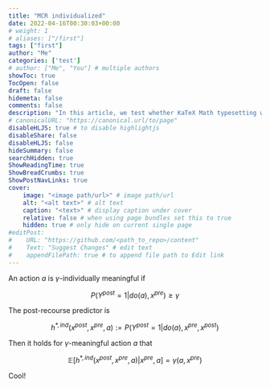 ```yaml
---
title: "MCR individualized"
date: 2022-04-16T00:30:03+00:00
# weight: 1
# aliases: ["/first"]
tags: ["first"]
author: "Me"
categories: ['test']
# author: ["Me", "You"] # multiple authors
showToc: true
TocOpen: false
draft: false
hidemeta: false
comments: false
description: "In this article, we test whether KaTeX Math typesetting works."
# canonicalURL: "https://canonical.url/to/page"
disableHLJS: true # to disable highlightjs
disableShare: false
disableHLJS: false
hideSummary: false
searchHidden: true
ShowReadingTime: true
ShowBreadCrumbs: true
ShowPostNavLinks: true
cover:
    image: "<image path/url>" # image path/url
    alt: "<alt text>" # alt text
    caption: "<text>" # display caption under cover
    relative: false # when using page bundles set this to true
    hidden: true # only hide on current single page
#editPost:
#    URL: "https://github.com/<path_to_repo>/content"
#    Text: "Suggest Changes" # edit text
#    appendFilePath: true # to append file path to Edit link
---
```


An action $a$ is $\gamma$-individually meaningful if 

$$P(Y^{post}=1|do(a), x^{pre}) \geq \gamma$$ 

The post-recourse predictor is

$$h^{*, ind}(x^{post}, x^{pre}, a) := P(Y^{post}=1|do(a), x^{pre}, x^{post})$$

Then it holds for $\gamma$-meaningful action $a$ that 

$$\mathbb{E}\left[h^{*, ind}(x^{post}, x^{pre}, a)|x^{pre}, a\right] = \gamma(a, x^{pre})$$

Cool!

